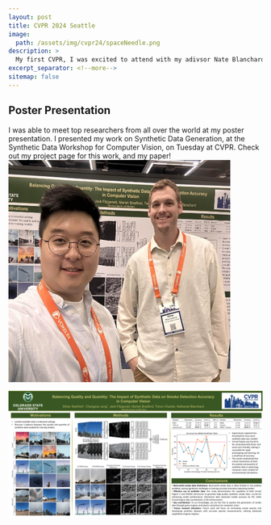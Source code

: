 ```yaml
---
layout: post
title: CVPR 2024 Seattle
image: 
  path: /assets/img/cvpr24/spaceNeedle.png
description: >
  My first CVPR, I was excited to attend with my adivsor Nate Blanchard, and my fellow graduate student Changsoo Jung!
excerpt_separator: <!--more-->
sitemap: false
---
```

<!--more-->
## Poster Presentation
I was able to meet top researchers from all over the world at my poster presentation. I presented my work on Synthetic Data Generation, at the Synthetic Data Workshop for Computer Vision, on Tuesday at CVPR. Check out my project page for this work, and my paper!
<img src="/assets/img/cvpr24/changsooandMeCVPR.png" alt="ChangsooandMe" width="440" height="440" />

<img src="/assets/img/cvpr24/CVPRPoster.jpg" alt="CVPRPoster"/>




<!--[link style](#linking-in-style)-->



